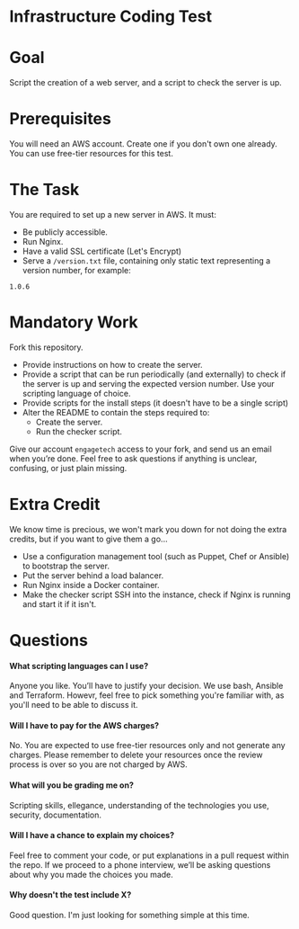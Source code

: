 Infrastructure Coding Test
==========================

# Goal

Script the creation of a web server, and a script to check the server is up.

# Prerequisites

You will need an AWS account. Create one if you don't own one already. You can use free-tier resources for this test.

# The Task

You are required to set up a new server in AWS. It must:

* Be publicly accessible.
* Run Nginx.
* Have a valid SSL certificate (Let's Encrypt)
* Serve a `/version.txt` file, containing only static text representing a version number, for example:

```
1.0.6
```

# Mandatory Work

Fork this repository.

* Provide instructions on how to create the server.
* Provide a script that can be run periodically (and externally) to check if the server is up and serving the expected version number. Use your scripting language of choice.
* Provide scripts for the install steps (it doesn't have to be a single script)
* Alter the README to contain the steps required to:
  * Create the server.
  * Run the checker script.

Give our account `engagetech` access to your fork, and send us an email when you’re done. Feel free to ask questions if anything is unclear, confusing, or just plain missing.

# Extra Credit

We know time is precious, we won't mark you down for not doing the extra credits, but if you want to give them a go...

* Use a configuration management tool (such as Puppet, Chef or Ansible) to bootstrap the server.
* Put the server behind a load balancer.
* Run Nginx inside a Docker container.
* Make the checker script SSH into the instance, check if Nginx is running and start it if it isn't.

# Questions

#### What scripting languages can I use?

Anyone you like. You’ll have to justify your decision. We use bash, Ansible and Terraform. Howevr, feel free to pick something you're familiar with, as you'll need to be able to discuss it.

#### Will I have to pay for the AWS charges?

No. You are expected to use free-tier resources only and not generate any charges. Please remember to delete your resources once the review process is over so you are not charged by AWS.

#### What will you be grading me on?

Scripting skills, ellegance, understanding of the technologies you use, security, documentation.

#### Will I have a chance to explain my choices?

Feel free to comment your code, or put explanations in a pull request within the repo.
If we proceed to a phone interview, we’ll be asking questions about why you made the choices you made.

#### Why doesn't the test include X?

Good question.  I'm just looking for something simple at this time.
